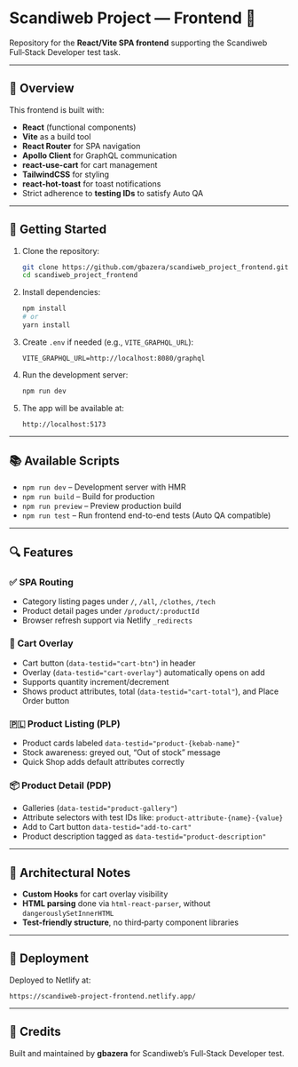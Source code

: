 # Scandiweb Project — Frontend 🚀

Repository for the **React/Vite SPA frontend** supporting the Scandiweb Full‑Stack Developer test task.

---

## 🧠 Overview

This frontend is built with:

- **React** (functional components)
- **Vite** as a build tool
- **React Router** for SPA navigation
- **Apollo Client** for GraphQL communication
- **react-use-cart** for cart management
- **TailwindCSS** for styling
- **react-hot-toast** for toast notifications
- Strict adherence to **testing IDs** to satisfy Auto QA

---

## 🚀 Getting Started

1. Clone the repository:
    ```bash
    git clone https://github.com/gbazera/scandiweb_project_frontend.git
    cd scandiweb_project_frontend
    ```
2. Install dependencies:
    ```bash
    npm install
    # or
    yarn install
    ```
3. Create `.env` if needed (e.g., `VITE_GRAPHQL_URL`):
    ```dotenv
    VITE_GRAPHQL_URL=http://localhost:8080/graphql
    ```
4. Run the development server:
    ```bash
    npm run dev
    ```
5. The app will be available at:
    ```
    http://localhost:5173
    ```

---

## 📚 Available Scripts

- `npm run dev` – Development server with HMR
- `npm run build` – Build for production
- `npm run preview` – Preview production build
- `npm run test` – Run frontend end-to-end tests (Auto QA compatible)

---

## 🔍 Features

### ✅ SPA Routing

- Category listing pages under `/`, `/all`, `/clothes`, `/tech`
- Product detail pages under `/product/:productId`
- Browser refresh support via Netlify `_redirects`

### 🛒 Cart Overlay

- Cart button (`data-testid="cart-btn"`) in header
- Overlay (`data-testid="cart-overlay"`) automatically opens on add
- Supports quantity increment/decrement
- Shows product attributes, total (`data-testid="cart-total"`), and Place Order button

### 🇵🇱 Product Listing (PLP)

- Product cards labeled `data-testid="product-{kebab-name}"`
- Stock awareness: greyed out, “Out of stock” message
- Quick Shop adds default attributes correctly

### 📦 Product Detail (PDP)

- Galleries (`data-testid="product-gallery"`)
- Attribute selectors with test IDs like: `product-attribute-{name}-{value}`
- Add to Cart button `data-testid="add-to-cart"`
- Product description tagged as `data-testid="product-description"`

---

## 🧩 Architectural Notes

- **Custom Hooks** for cart overlay visibility
- **HTML parsing** done via `html-react-parser`, without `dangerouslySetInnerHTML`
- **Test‑friendly structure**, no third‑party component libraries

---

## 🎯 Deployment

Deployed to Netlify at:

```
https://scandiweb-project-frontend.netlify.app/
```

---

## 🤝 Credits

Built and maintained by **gbazera** for Scandiweb’s Full‑Stack Developer test.
